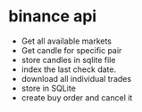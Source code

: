 # binance api

- Get all available markets
- Get candle for specific pair
- store candles in sqlite file
- index the last check date.
- download all individual trades
- store in SQLite
- create buy order and cancel it
